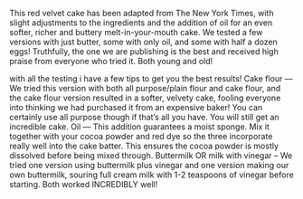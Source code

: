 This red velvet cake has been adapted from The New York Times, with slight adjustments to the ingredients and the addition of oil for an even softer, richer and buttery melt-in-your-mouth cake. We tested a few versions with just butter, some with only oil, and some with half a dozen eggs! Truthfully, the one we are publishing is the best and received high praise from everyone who tried it. Both young and old!

with all the testing i have a few tips to get you the best results!
Cake flour — We tried this version with both all purpose/plain flour and cake flour, and the cake flour version resulted in a softer, velvety cake, fooling everyone into thinking we had purchased it from an expensive baker! You can certainly use all purpose though if that’s all you have. You will still get an incredible cake.
Oil — This addition guarantees a moist sponge. Mix it together with your cocoa powder and red dye so the three incorporate really well into the cake batter. This ensures the cocoa powder is mostly dissolved before being mixed through.
Buttermilk OR milk with vinegar – We tried one version using buttermilk plus vinegar and one version making our own buttermilk, souring full cream milk with 1-2 teaspoons of vinegar before starting. Both worked INCREDIBLY well!
